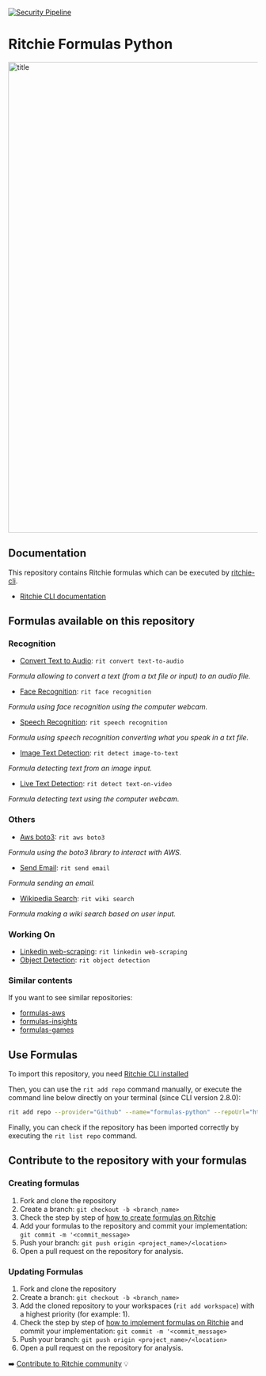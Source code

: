 [![Security Pipeline](https://github.com/GuillaumeFalourd/formulas-python/actions/workflows/security_pipeline.yml/badge.svg)](https://github.com/GuillaumeFalourd/formulas-python/actions/workflows/security_pipeline.yml)

# Ritchie Formulas Python

<img width="950" alt="title" src="https://user-images.githubusercontent.com/22433243/117589577-bdf50580-b100-11eb-9c02-5ba95ab35d89.png">

## Documentation

This repository contains Ritchie formulas which can be executed by [ritchie-cli](https://github.com/ZupIT/ritchie-cli).

- [Ritchie CLI documentation](https://docs.ritchiecli.io)

## Formulas available on this repository

### Recognition

- [Convert Text to Audio](https://github.com/GuillaumeFalourd/formulas-python/tree/master/convert/text-to-audio): `rit convert text-to-audio`

_Formula allowing to convert a text (from a txt file or input) to an audio file._

- [Face Recognition](https://github.com/GuillaumeFalourd/formulas-python/tree/master/face/recognition): `rit face recognition`

_Formula using face recognition using the computer webcam._

- [Speech Recognition](https://github.com/GuillaumeFalourd/formulas-python/tree/master/speech/recognition): `rit speech recognition`

_Formula using speech recognition converting what you speak in a txt file._

- [Image Text Detection](https://github.com/GuillaumeFalourd/formulas-python/tree/master/detect/text-on-image): `rit detect image-to-text`

_Formula detecting text from an image input._

- [Live Text Detection](https://github.com/GuillaumeFalourd/formulas-python/tree/master/detect/text-on-video): `rit detect text-on-video`

_Formula detecting text using the computer webcam._

### Others

- [Aws boto3](https://github.com/GuillaumeFalourd/formulas-python/tree/master/aws/boto3): `rit aws boto3`

_Formula using the boto3 library to interact with AWS._

- [Send Email](https://github.com/GuillaumeFalourd/formulas-python/tree/master/send/email): `rit send email`

_Formula sending an email._

- [Wikipedia Search](https://github.com/GuillaumeFalourd/formulas-python/tree/master/wiki/search): `rit wiki search`

_Formula making a wiki search based on user input._

### Working On

- [Linkedin web-scraping](https://github.com/GuillaumeFalourd/formulas-python/tree/master/linkedin/web-scraping): `rit linkedin web-scraping`
- [Object Detection](https://github.com/GuillaumeFalourd/formulas-python/tree/master/object/detection): `rit object detection`

### Similar contents

If you want to see similar repositories:

- [formulas-aws](https://github.com/GuillaumeFalourd/formulas-aws)
- [formulas-insights](https://github.com/GuillaumeFalourd/formulas-insights)
- [formulas-games](https://github.com/GuillaumeFalourd/formulas-games)

## Use Formulas

To import this repository, you need [Ritchie CLI installed](https://docs.ritchiecli.io/getting-started/install-cli)

Then, you can use the `rit add repo` command manually, or execute the command line below directly on your terminal (since CLI version 2.8.0):

```bash
rit add repo --provider="Github" --name="formulas-python" --repoUrl="https://github.com/GuillaumeFalourd/formulas-python" --priority=1
```

Finally, you can check if the repository has been imported correctly by executing the `rit list repo` command.

## Contribute to the repository with your formulas

### Creating formulas

1. Fork and clone the repository
2. Create a branch: `git checkout -b <branch_name>`
3. Check the step by step of [how to create formulas on Ritchie](https://docs.ritchiecli.io/tutorials/formulas/how-to-create-formulas)
4. Add your formulas to the repository
and commit your implementation: `git commit -m '<commit_message>`
5. Push your branch: `git push origin <project_name>/<location>`
6. Open a pull request on the repository for analysis.

### Updating Formulas

1. Fork and clone the repository
2. Create a branch: `git checkout -b <branch_name>`
3. Add the cloned repository to your workspaces (`rit add workspace`) with a highest priority (for example: 1).
4. Check the step by step of [how to implement formulas on Ritchie](https://docs.ritchiecli.io/tutorials/formulas/how-to-implement-a-formula)
and commit your implementation: `git commit -m '<commit_message>`
5. Push your branch: `git push origin <project_name>/<location>`
6. Open a pull request on the repository for analysis.

➡️ [Contribute to Ritchie community](https://github.com/ZupIT/ritchie-formulas/blob/master/CONTRIBUTING.md) 💡
